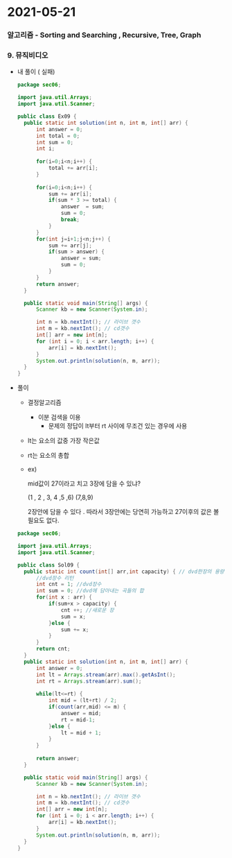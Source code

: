 # 2021-05-21

### 알고리즘 - Sorting and Searching , Recursive, Tree, Graph

### 9. 뮤직비디오

- 내 풀이 ( 실패)

  ```java
  package sec06;
  
  import java.util.Arrays;
  import java.util.Scanner;
  
  public class Ex09 {
  	public static int solution(int n, int m, int[] arr) {
  		int answer = 0;
  		int total = 0;
  		int sum = 0;
  		int i;
  		
  		for(i=0;i<n;i++) {
  			total += arr[i];
  		}
  		
  		for(i=0;i<n;i++) {
  			sum += arr[i];
  			if(sum * 3 >= total) {
  				answer  = sum;
  				sum = 0;
  				break;
  			}
  		}
  		for(int j=i+1;j<n;j++) {
  			sum += arr[j];
  			if(sum > answer) {
  				answer = sum;
  				sum = 0;
  			}
  		}
  		return answer;
  	}
  
  	public static void main(String[] args) {
  		Scanner kb = new Scanner(System.in);
  
  		int n = kb.nextInt(); // 라이브 갯수
  		int m = kb.nextInt(); // cd갯수
  		int[] arr = new int[n];
  		for (int i = 0; i < arr.length; i++) {
  			arr[i] = kb.nextInt();
  		}
  		System.out.println(solution(n, m, arr));
  	}
  }
  
  ```

- 풀이

  - 결정알고리즘 

    - 이분 검색을 이용
      - 문제의 정답이 lt부터 rt 사이에 무조건 있는 경우에 사용

  - lt는 요소의 값중 가장 작은값

  - rt는 요소의 총합

  - ex)

    mid값이 27이라고 치고 3장에 담을 수 있냐?

    (1 , 2 , 3, 4 ,5 ,6) (7,8,9)

    2장안에 담을 수 있다 . 따라서 3장안에는 당연히 가능하고 27이후의 값은 볼 필요도 없다.

  ```java
  package sec06;
  
  import java.util.Arrays;
  import java.util.Scanner;
  
  public class Sol09 {
  	public static int count(int[] arr,int capacity) { // dvd한장의 용량
  		//dvd장수 리턴
  		int cnt = 1; //dvd장수
  		int sum = 0; //dvd에 담아내는 곡들의 합
  		for(int x : arr) {
  			if(sum+x > capacity) {
  				cnt ++; //새로운 장
  				sum = x;
  			}else {
  				sum += x;
  			}
  		}
  		return cnt;
  	}
  	public static int solution(int n, int m, int[] arr) {
  		int answer = 0;
  		int lt = Arrays.stream(arr).max().getAsInt();
  		int rt = Arrays.stream(arr).sum();
  		
  		while(lt<=rt) {
  			int mid = (lt+rt) / 2;
  			if(count(arr,mid) <= m) {
  				answer = mid;
  				rt = mid-1;
  			}else {
  				lt = mid + 1;
  			}
  		}
  		
  		return answer;
  	}
  
  	public static void main(String[] args) {
  		Scanner kb = new Scanner(System.in);
  
  		int n = kb.nextInt(); // 라이브 갯수
  		int m = kb.nextInt(); // cd갯수
  		int[] arr = new int[n];
  		for (int i = 0; i < arr.length; i++) {
  			arr[i] = kb.nextInt();
  		}
  		System.out.println(solution(n, m, arr));
  	}
  }
  
  ```

  

### 